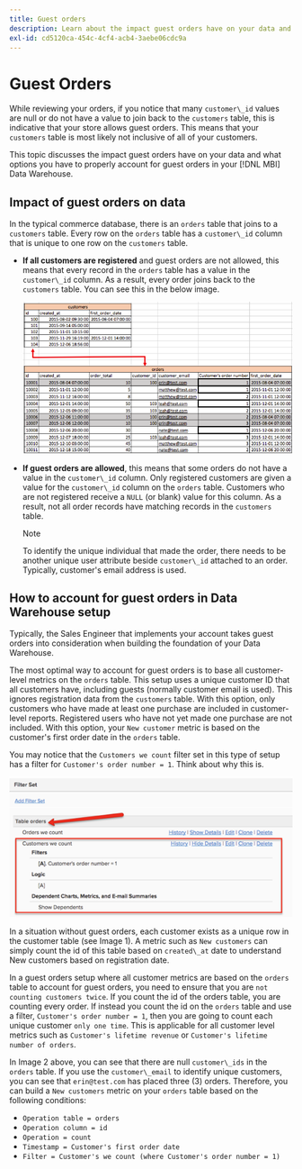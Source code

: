 ```yaml
---
title: Guest orders
description: Learn about the impact guest orders have on your data and what options you have to properly account for guest orders in your [!DNL MBI] Data Warehouse.
exl-id: cd5120ca-454c-4cf4-acb4-3aebe06cdc9a
---
```

# Guest Orders

While reviewing your orders, if you notice that many `customer\_id` values are null or do not have a value to join back to the `customers` table, this is indicative that your store allows guest orders. This means that your `customers` table is most likely not inclusive of all of your customers.

This topic discusses the impact guest orders have on your data and what options you have to properly account for guest orders in your [!DNL MBI] Data Warehouse.

## Impact of guest orders on data

In the typical commerce database, there is an `orders` table that joins to a `customers` table. Every row on the `orders` table has a `customer\_id` column that is unique to one row on the `customers` table.

* **If all customers are registered** and guest orders are not allowed, this means that every record in the `orders` table has a value in the `customer\_id` column. As a result, every order joins back to the `customers` table. You can see this in the below image.

  ![](../../assets/guest-orders-4.png)

* **If guest orders are allowed**, this means that some orders do not have a value in the `customer\_id` column. Only registered customers are given a value for the `customer\_id` column on the `orders` table. Customers who are not registered receive a `NULL` (or blank) value for this column. As a result, not all order records have matching records in the `customers` table.

   >[!NOTE]
   >
   >To identify the unique individual that made the order, there needs to be another unique user attribute beside `customer\_id` attached to an order. Typically, customer's email address is used.

## How to account for guest orders in Data Warehouse setup

Typically, the Sales Engineer that implements your account takes guest orders into consideration when building the foundation of your Data Warehouse.

The most optimal way to account for guest orders is to base all customer-level metrics on the `orders` table. This setup uses a unique customer ID that all customers have, including guests (normally customer email is used). This ignores registration data from the `customers` table. With this option, only customers who have made at least one purchase are included in customer-level reports. Registered users who have not yet made one purchase are not included. With this option, your `New customer` metric is based on the customer's first order date in the `orders` table.

You may notice that the `Customers we count` filter set in this type of setup has a filter for `Customer's order number = 1`. Think about why this is.

![](../../assets/guest-orders-filter-set.png)

In a situation without guest orders, each customer exists as a unique row in the customer table (see Image 1). A metric such as `New customers` can simply count the id of this table based on `created\_at` date to understand New customers based on registration date.

In a guest orders setup where all customer metrics are based on the `orders` table to account for guest orders, you need to ensure that you are `not counting customers twice`. If you count the id of the orders table, you are counting every order. If instead you count the id on the `orders` table and use a filter, `Customer's order number = 1`, then you are going to count each unique customer `only one time`. This is applicable for all customer level metrics such as `Customer's lifetime revenue` or `Customer's lifetime number of orders`.

In Image 2 above, you can see that there are null `customer\_ids` in the `orders` table. If you use the `customer\_email` to identify unique customers, you can see that `erin@test.com` has placed three (3) orders. Therefore, you can build a `New customers` metric on your `orders` table based on the following conditions:

* `Operation table = orders`
* `Operation column = id`
* `Operation = count`
* `Timestamp = Customer's first order date`
* `Filter = Customer's we count (where Customer's order number = 1)`
